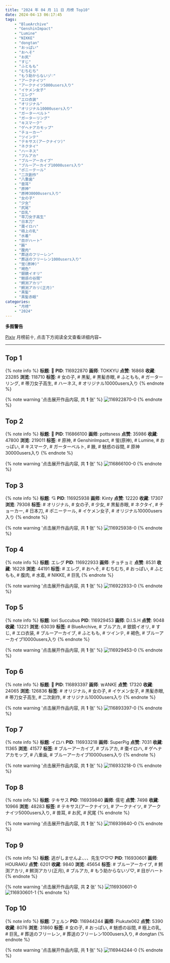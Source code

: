 ```yaml
---
title: "2024 年 04 月 11 日 月榜 Top10"
date: 2024-04-13 06:17:45
tags:
    - "BlueArchive"
    - "GenshinImpact"
    - "Lumine"
    - "NIKKE"
    - "dongtan"
    - "おっぱい"
    - "おへそ"
    - "お尻"
    - "すじ"
    - "ふともも"
    - "むちむち"
    - "もう助からないゾ♡"
    - "アークナイツ"
    - "アークナイツ5000users入り"
    - "イケメン女子"
    - "エレグ"
    - "エロ衣装"
    - "オリジナル"
    - "オリジナル10000users入り"
    - "ガーターベルト"
    - "ガーターリング"
    - "キスマーク"
    - "ゲヘナアカモップ"
    - "チョーカー"
    - "ツインテ"
    - "テキサス(アークナイツ)"
    - "ネクタイ"
    - "ハーネス"
    - "ブルアカ"
    - "ブルーアーカイブ"
    - "ブルーアーカイブ10000users入り"
    - "ポニーテール"
    - "二次創作"
    - "八重歯"
    - "兽耳"
    - "原神"
    - "原神30000users入り"
    - "女の子"
    - "少女"
    - "尻尾"
    - "巨乳"
    - "帯刀女子高生"
    - "日本刀"
    - "棗イロハ"
    - "極上の乳"
    - "水着"
    - "目がハート"
    - "腋"
    - "腹肉"
    - "葬送のフリーレン"
    - "葬送のフリーレン1000users入り"
    - "蛍(原神)"
    - "褐色"
    - "銀鏡イオリ"
    - "魅惑の谷間"
    - "鰐渕アカリ"
    - "鰐渕アカリ(正月)"
    - "黒髪"
    - "黒髪赤眼"
categories:
    - "月榜"
    - "2024"
---
```


<i class="fa fa-triangle-exclamation"></i>**多图警告**<i class="fa fa-triangle-exclamation"></i>

[Pixiv](https://www.pixiv.net/) 月榜前十, 点击下方阅读全文查看详细内容~

<!-- more -->

---

## Top 1

{% note info %}
**标题**: 🖤
**PID**: 116922870 **画师**: TOKKYU
**点赞**: 16868 **收藏**: 23285 **浏览**: 118710
**标签**: # 女の子, # 黒髪, # 黒髪赤眼, # ふともも, # ガーターリング, # 帯刀女子高生, # ハーネス, # オリジナル10000users入り
{% endnote %}

{% note warning '点击展开作品内容, 共 **1** 张' %}
![116922870-0](https://i.pixiv.re/img-original/img/2024/03/15/00/00/25/116922870_p0.jpg)
{% endnote %}

## Top 2

{% note info %}
**标题**: 💋
**PID**: 116866100 **画师**: pottsness
**点赞**: 35986 **收藏**: 47800 **浏览**: 219011
**标签**: # 原神, # GenshinImpact, # 蛍(原神), # Lumine, # おっぱい, # キスマーク, # ガーターベルト, # 腋, # 魅惑の谷間, # 原神30000users入り
{% endnote %}

{% note warning '点击展开作品内容, 共 **1** 张' %}
![116866100-0](https://i.pixiv.re/img-original/img/2024/03/13/00/00/32/116866100_p0.jpg)
{% endnote %}

## Top 3

{% note info %}
**标题**: 💘
**PID**: 116925938 **画师**: Kinty
**点赞**: 12220 **收藏**: 17307 **浏览**: 79308
**标签**: # オリジナル, # 女の子, # 少女, # 黒髪赤眼, # ネクタイ, # チョーカー, # 日本刀, # ポニーテール, # イケメン女子, # オリジナル10000users入り
{% endnote %}

{% note warning '点击展开作品内容, 共 **1** 张' %}
![116925938-0](https://i.pixiv.re/img-original/img/2024/03/15/01/34/10/116925938_p0.png)
{% endnote %}

## Top 4

{% note info %}
**标题**: エレグ
**PID**: 116922933 **画师**: チョチョミ
**点赞**: 8531 **收藏**: 16228 **浏览**: 44191
**标签**: # エレグ, # おへそ, # むちむち, # おっぱい, # ふともも, # 腹肉, # 水着, # NIKKE, # 巨乳
{% endnote %}

{% note warning '点击展开作品内容, 共 **1** 张' %}
![116922933-0](https://i.pixiv.re/img-original/img/2024/03/15/00/00/37/116922933_p0.png)
{% endnote %}

## Top 5

{% note info %}
**标题**: Iori Succubus
**PID**: 116929453 **画师**: D.I.S.H
**点赞**: 9048 **收藏**: 13221 **浏览**: 63039
**标签**: # BlueArchive, # ブルアカ, # 銀鏡イオリ, # すじ, # エロ衣装, # ブルーアーカイブ, # ふともも, # ツインテ, # 褐色, # ブルーアーカイブ10000users入り
{% endnote %}

{% note warning '点击展开作品内容, 共 **1** 张' %}
![116929453-0](https://i.pixiv.re/img-original/img/2024/03/15/06/20/13/116929453_p0.jpg)
{% endnote %}

## Top 6

{% note info %}
**标题**: 🖤
**PID**: 116893397 **画师**: ￦ANKE
**点赞**: 17320 **收藏**: 24065 **浏览**: 126836
**标签**: # オリジナル, # 女の子, # イケメン女子, # 黒髪赤眼, # 帯刀女子高生, # 二次創作, # オリジナル10000users入り
{% endnote %}

{% note warning '点击展开作品内容, 共 **1** 张' %}
![116893397-0](https://i.pixiv.re/img-original/img/2024/03/14/00/00/26/116893397_p0.jpg)
{% endnote %}

## Top 7

{% note info %}
**标题**: イロハ
**PID**: 116933218 **画师**: SuperPig
**点赞**: 7031 **收藏**: 11365 **浏览**: 41577
**标签**: # ブルーアーカイブ, # ブルアカ, # 棗イロハ, # ゲヘナアカモップ, # 八重歯, # ブルーアーカイブ10000users入り
{% endnote %}

{% note warning '点击展开作品内容, 共 **1** 张' %}
![116933218-0](https://i.pixiv.re/img-original/img/2024/04/12/00/04/37/116933218_p0.png)
{% endnote %}

## Top 8

{% note info %}
**标题**: テキサス
**PID**: 116939840 **画师**: 儒宅
**点赞**: 7498 **收藏**: 10966 **浏览**: 48283
**标签**: # テキサス(アークナイツ), # アークナイツ, # アークナイツ5000users入り, # 兽耳, # お尻, # 尻尾
{% endnote %}

{% note warning '点击展开作品内容, 共 **1** 张' %}
![116939840-0](https://i.pixiv.re/img-original/img/2024/03/15/18/00/10/116939840_p0.jpg)
{% endnote %}

## Top 9

{% note info %}
**标题**: 逃がしませんよ、、、先生♡♡♡
**PID**: 116930601 **画师**: HOURAKU
**点赞**: 6201 **收藏**: 9840 **浏览**: 45654
**标签**: # ブルーアーカイブ, # 鰐渕アカリ, # 鰐渕アカリ(正月), # ブルアカ, # もう助からないゾ♡, # 目がハート
{% endnote %}

{% note warning '点击展开作品内容, 共 **2** 张' %}
![116930601-0](https://i.pixiv.re/img-original/img/2024/03/15/08/00/07/116930601_p0.jpg)
![116930601-1](https://i.pixiv.re/img-original/img/2024/03/15/08/00/07/116930601_p1.jpg)
{% endnote %}

## Top 10

{% note info %}
**标题**: フェルン
**PID**: 116944244 **画师**: Piukute062
**点赞**: 5390 **收藏**: 8076 **浏览**: 31860
**标签**: # 女の子, # おっぱい, # 魅惑の谷間, # 極上の乳, # 巨乳, # 葬送のフリーレン, # 葬送のフリーレン1000users入り, # dongtan
{% endnote %}

{% note warning '点击展开作品内容, 共 **1** 张' %}
![116944244-0](https://i.pixiv.re/img-original/img/2024/03/15/20/30/05/116944244_p0.jpg)
{% endnote %}
